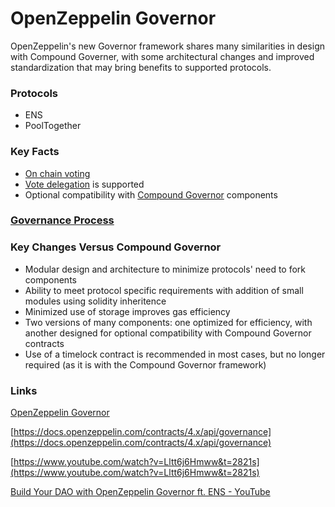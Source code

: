 # OpenZeppelin Governor

OpenZeppelin's new Governor framework shares many similarities in design with Compound Governer, with some architectural changes and improved standardization that may bring benefits to supported protocols.

### Protocols

- ENS
- PoolTogether

### **Key Facts**

- [On chain voting](https://tally.document360.io/docs/en/on-chain-vs-off-chain-voting)
- [Vote delegation](https://tally.document360.io/docs/en/vote-delegation) is supported
- Optional compatibility with [Compound Governor](https://wiki.withtally.com/docs/compound-governor) components

### [Governance Process](../Compound%20Governor%20c5d707500e6e404bb4a2860e697ee19d.md)

### **Key Changes Versus Compound Governor**

- Modular design and architecture to minimize protocols' need to fork components
- Ability to meet protocol specific requirements with addition of small modules using solidity inheritence
- Minimized use of storage improves gas efficiency
- Two versions of many components: one optimized for efficiency, with another designed for optional compatibility with Compound Governor contracts
- Use of a timelock contract is recommended in most cases, but no longer required (as it is with the Compound Governor framework)

### Links

[OpenZeppelin Governor](https://wiki.withtally.com/docs/openzeppelin-governor)

[https://docs.openzeppelin.com/contracts/4.x/api/governance](https://docs.openzeppelin.com/contracts/4.x/api/governance)

[https://www.youtube.com/watch?v=Lltt6j6Hmww&t=2821s](https://www.youtube.com/watch?v=Lltt6j6Hmww&t=2821s)

[Build Your DAO with OpenZeppelin Governor ft. ENS - YouTube](https://www.youtube.com/watch?v=Lltt6j6Hmww&ab_channel=OpenZeppelin)